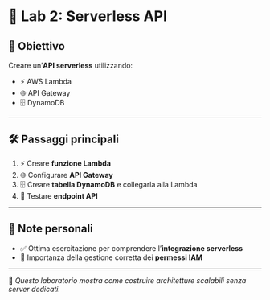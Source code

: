 # 🧪 Lab 2: Serverless API

## 🎯 Obiettivo
Creare un’**API serverless** utilizzando:
- ⚡ AWS Lambda
- 🌐 API Gateway
- 🗄️ DynamoDB

---

## 🛠️ Passaggi principali
1. ⚡ Creare **funzione Lambda**  
2. 🌐 Configurare **API Gateway**  
3. 🗄️ Creare **tabella DynamoDB** e collegarla alla Lambda  
4. 🧪 Testare **endpoint API**

---

## 📝 Note personali
- ✅ Ottima esercitazione per comprendere l’**integrazione serverless**  
- 🔑 Importanza della gestione corretta dei **permessi IAM**  

---

📌 *Questo laboratorio mostra come costruire architetture scalabili senza server dedicati.*
